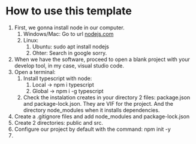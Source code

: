 # How to use this template

1.  First, we gonna install node in our computer. 
    1.  Windows/Mac: Go to url [nodejs.com](https://nodejs.org/es/)
    2.  Linux:
        1.  Ubuntu: sudo apt install nodejs
        2.  Ohter: Search in google sorry.
2.  When we have the software, proceed to open a blank project with your develop tool, in my case, visual studio code.
3.  Open a terminal:
    1.  Install typescript with node:
        1.  Local -> npm i typescript
        2.  Global -> npm i -g typescript
    2.  Check the instalation creates in your directory 2 files: package.json and package-lock.json. They are VIF for the project. And the directory node_modules when it installs dependencies.
4.  Create a .gitignore files and add node_modules and package-lock.json
5.  Create 2 directories: public and src.
6.  Configure our project by default with the command: npm init -y
7.  

